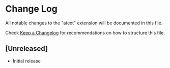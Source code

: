 # Change Log

All notable changes to the "atext" extension will be documented in this file.

Check [Keep a Changelog](http://keepachangelog.com/) for recommendations on how to structure this file.

## [Unreleased]

- Initial release